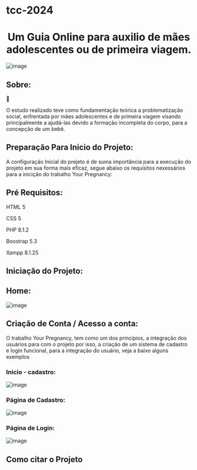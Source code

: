 # tcc-2024

<h1 style= "text-align: center">Um Guia Online para auxilio de mães adolescentes ou de primeira viagem.</h1>


![image](https://github.com/user-attachments/assets/f58868cf-356d-48ee-9411-f1b862586e58)


<h2>Sobre:</h2> 🎯

O estudo realizado teve como fundamentação teórica a problematização social, enfrentada por mães adolescentes e de primeira viagem
visando principalmente a ajudá-las devido a formação incompleta do corpo, para a concepção de um bebê.


<h2>Preparação Para Inicio do Projeto:</h2>

A configuração Inicial do prejeto é de suma importância para a execução do projeto em sua forma mais eficaz, segue abaixo os requisitos nexessários para a inicição do 
trabalho Your Pregnancy:

<h2>Pré Requisitos:</h2>

HTML 5  

CSS 5  

PHP 8.1.2    

Boostrap 5.3   

Xampp  8.1.25

<h2>Iniciação do Projeto:</h2>

<h2>Home:</h2>

![image](https://github.com/user-attachments/assets/17ff189b-75e3-4119-b25c-ac55f35db503)


<h2>Criação de Conta / Acesso a conta:</h2>

O trabalho Your Pregnancy, tem como um dos princípios, a integração dos usuários para com o projeto
por isso, a criação de um sistema de cadastro e login funcional, para a integração do usuário, veja 
a baixo alguns exemplos

<h3>Inicio - cadastro:</h3>

![image](https://github.com/user-attachments/assets/7f53a10b-3241-4c1f-bf3c-b9d942e92385)

<h3>Página de Cadastro:</h3>

![image](https://github.com/user-attachments/assets/12732b2a-ef4a-46cc-bad4-415590fab959)

<h3>Página de Login: </h3>

![image](https://github.com/user-attachments/assets/31e1cc85-7342-4ee7-a283-b22a08da215f)




<h2>Como citar o Projeto </h2>
